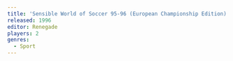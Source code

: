 ```yaml
---
title: 'Sensible World of Soccer 95-96 (European Championship Edition)'
released: 1996
editor: Renegade
players: 2
genres:
  - Sport
---
```


